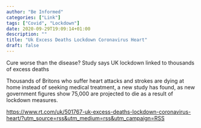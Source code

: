 ```yaml
---
author: "Be Informed"
categories: ["Link"]
tags: ["Covid", "Lockdown"]
date: 2020-09-29T19:09:14+01:00
description: ""
title: "Uk Excess Deaths Lockdown Coronavirus Heart"
draft: false
---
```


Cure worse than the disease? Study says UK lockdown linked to thousands of excess deaths 

Thousands of Britons who suffer heart attacks and strokes are dying at  home instead of seeking medical treatment, a new study has found, as new government figures show 75,000 are projected to die as a result of  lockdown measures.     

https://www.rt.com/uk/501767-uk-excess-deaths-lockdown-coronavirus-heart/?utm_source=rss&utm_medium=rss&utm_campaign=RSS


